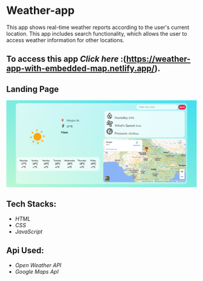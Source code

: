 # Weather-app
This app shows real-time weather reports according to the user's current location. This app includes search functionality, which allows the user to access weather information for other locations. 
## To access this app _Click here_ :(https://weather-app-with-embedded-map.netlify.app/).

## Landing Page
![LandingPage](https://github.com/Md-Gulzeesh/Weather-app/blob/master/assets/Weatherapp_landingPage.PNG?raw=true)
## Tech Stacks:
  - _HTML_
  - _CSS_
  - _JavaScript_
## Api Used:
  - _Open Weather API_
  - _Google Maps ApI_
